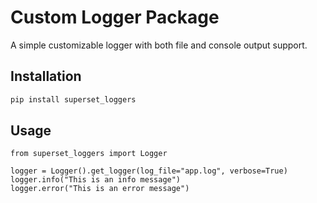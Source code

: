 # Custom Logger Package

A simple customizable logger with both file and console output support.

## Installation

```bash
pip install superset_loggers
```

## Usage

```
from superset_loggers import Logger

logger = Logger().get_logger(log_file="app.log", verbose=True)
logger.info("This is an info message")
logger.error("This is an error message")
```
